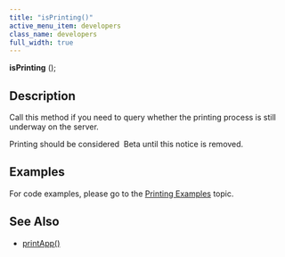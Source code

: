 ```yaml
---
title: "isPrinting()"
active_menu_item: developers
class_name: developers
full_width: true
---
```



**isPrinting** ();

## Description

Call this method if you need to query whether the printing process is still underway on the server.

Printing should be considered  Beta until this notice is removed.

## Examples

For code examples, please go to the [Printing Examples](/developers/documentation/product-guide/advanced-features/printing/printing-examples) topic.

## See Also

 - [printApp()](/developers/documentation/scripting-apis/client-api/app-functions/printapp)

